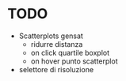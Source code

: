 # TODO
- Scatterplots gensat
    - ridurre distanza
    - on click quartile boxplot
    - on hover punto scatterplot
- selettore di risoluzione